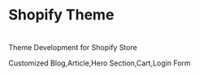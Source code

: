 # Shopify Theme
#

 Theme Development for Shopify Store

 Customized Blog,Article,Hero Section,Cart,Login Form 

 